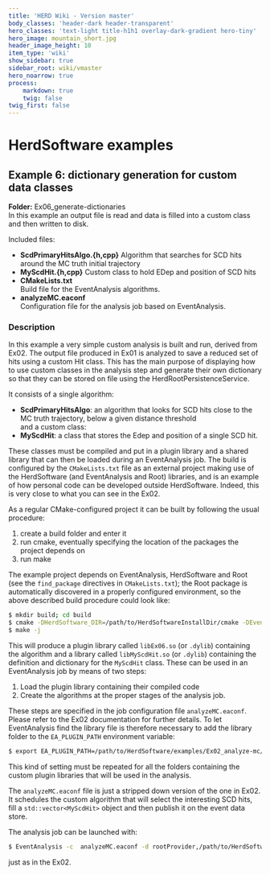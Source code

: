 ```yaml
---
title: 'HERD Wiki - Version master'
body_classes: 'header-dark header-transparent'
hero_classes: 'text-light title-h1h1 overlay-dark-gradient hero-tiny'
hero_image: mountain_short.jpg
header_image_height: 10
item_type: 'wiki'
show_sidebar: true
sidebar_root: wiki/vmaster
hero_noarrow: true
process:
    markdown: true
    twig: false
twig_first: false
---
```


#  HerdSoftware examples

## Example 6: dictionary generation for custom data classes
**Folder:** Ex06_generate-dictionaries  
In this example an output file is read and data is filled into a custom class and then written to disk.

Included files:
* **ScdPrimaryHitsAlgo.{h,cpp}** 
  Algorithm that searches for SCD hits around the MC truth initial trajectory
* **MyScdHit.{h,cpp}** 
  Custom class to hold EDep and position of SCD hits
* **CMakeLists.txt**  
  Build file for the EventAnalysis algorithms.
* **analyzeMC.eaconf**  
  Configuration file for the analysis job based on EventAnalysis.
  
  
### Description
In this example a very simple custom analysis is built and run, derived from Ex02. The output file produced in Ex01 is analyzed to save a reduced set of hits using a custom Hit class. This has the main purpose of displaying how to use custom classes in the analysis step and generate their own dictionary so that they can be stored on file using the HerdRootPersistenceService.

It consists of a single algorithm:
* **ScdPrimaryHitsAlgo**: an algorithm that looks for SCD hits close to the MC truth trajectory, below a given distance threshold  
and a custom class:
* **MyScdHit**: a class that stores the Edep and position of a single SCD hit.

These classes must be compiled and put in a plugin library and a shared library that can then be loaded during an EventAnalysis job. The build is
configured by the `CMakeLists.txt` file as an external project making use of the HerdSoftware (and EventAnalysis and Root) libraries,
and is an example of how personal code can be developed outside HerdSoftware. Indeed, this is very close to what you can see in the Ex02.

As a regular CMake-configured project it can be built by following the usual procedure:
1. create a build folder and enter it
2. run cmake, eventually specifying the location of the packages the project depends on
3. run make  

The example project depends on EventAnalysis, HerdSoftware and Root (see the `find_package` directives in `CMakeLists.txt`); the
Root package is automatically discovered in a properly configured environment, so the above described build procedure could look like:

```bash
$ mkdir build; cd build
$ cmake -DHerdSoftware_DIR=/path/to/HerdSoftwareInstallDir/cmake -DEventAnalysis_DIR=/path/to/EventAnalysisInstallDir/cmake/ ../
$ make -j
```

This will produce a plugin library called `libEx06.so` (or `.dylib`) containing the algorithm and a library called `libMyScdHit.so` (or `.dylib`) containing the definition and dictionary for the `MyScdHit` class. These can be used in an EventAnalysis
job by means of two steps:
1. Load the plugin library containing their compiled code
2. Create the algorithms at the proper stages of the analysis job.

These steps are specified in the job configuration file `analyzeMC.eaconf`. 
Please refer to the Ex02 documentation for further details. To let EventAnalysis find the library file is therefore necessary to add the library
folder to the `EA_PLUGIN_PATH` environment variable:

```bash
$ export EA_PLUGIN_PATH=/path/to/HerdSoftware/examples/Ex02_analyze-mc/EventAnalysisJob/build:$EA_PLUGIN_PATH  
```

This kind of setting must be repeated for all the folders containing the custom plugin libraries that will be used in the analysis.

The `analyzeMC.eaconf` file is just a stripped down version of the one in Ex02. It schedules the custom algorithm that will select the interesting SCD hits, fill a `std::vector<MyScdHit>` object and then publish it on the event data store.

The analysis job can be launched with:

```bash
$ EventAnalysis -c  analyzeMC.eaconf -d rootProvider,/path/to/HerdSoftware/examples/Ex01_digitize-mc/electrons_10GeV_sphere.dig.root
```

just as in the Ex02.   
